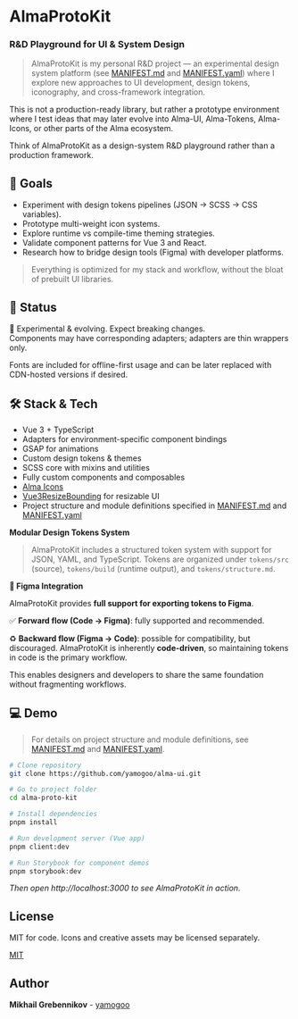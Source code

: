 # AlmaProtoKit

### R&D Playground for UI & System Design

> AlmaProtoKit is my personal R&D project — an experimental design system platform (see [MANIFEST.md](./apps/sparkpad/client/design-system/MANIFEST.md) and [MANIFEST.yaml](./apps/sparkpad/client/design-system/MANIFEST.yaml)) where I explore new approaches to UI development, design tokens, iconography, and cross-framework integration.

This is not a production-ready library, but rather a prototype environment where I test ideas that may later evolve into Alma-UI, Alma-Tokens, Alma-Icons, or other parts of the Alma ecosystem.

Think of AlmaProtoKit as a design-system R&D playground rather than a production framework.

## 🚀 Goals

- Experiment with design tokens pipelines (JSON → SCSS → CSS variables).
- Prototype multi-weight icon systems.
- Explore runtime vs compile-time theming strategies.
- Validate component patterns for Vue 3 and React.
- Research how to bridge design tools (Figma) with developer platforms.

> Everything is optimized for my stack and workflow, without the bloat of prebuilt UI libraries.

## 🎯 Status

🚧 Experimental & evolving. Expect breaking changes.  
Components may have corresponding adapters; adapters are thin wrappers only.

Fonts are included for offline-first usage and can be later replaced with CDN-hosted versions if desired.

## 🛠 Stack & Tech

- Vue 3 + TypeScript
- Adapters for environment-specific component bindings
- GSAP for animations
- Custom design tokens & themes
- SCSS core with mixins and utilities
- Fully custom components and composables
- [Alma Icons](https://almaicons.netlify.app/icons)
- [Vue3ResizeBounding](https://resize-bounding.netlify.app/) for resizable UI
- Project structure and module definitions specified in [MANIFEST.md](./apps/sparkpad/client/design-system/MANIFEST.md) and [MANIFEST.yaml](./apps/sparkpad/client/design-system/MANIFEST.yaml)

**Modular Design Tokens System**

> AlmaProtoKit includes a structured token system with support for JSON, YAML, and TypeScript. Tokens are organized under `tokens/src` (source), `tokens/build` (runtime output), and `tokens/structure.md`.

**🔗 Figma Integration**

AlmaProtoKit provides **full support for exporting tokens to Figma**.

✅ **Forward flow (Code → Figma)**: fully supported and recommended.

♻️ **Backward flow (Figma → Code)**: possible for compatibility, but discouraged. AlmaProtoKit is inherently **code-driven**, so maintaining tokens in code is the primary workflow.

This enables designers and developers to share the same foundation without fragmenting workflows.

## 💻 Demo

> For details on project structure and module definitions, see [MANIFEST.md](./apps/sparkpad/client/design-system/MANIFEST.md) and [MANIFEST.yaml](./apps/sparkpad/client/design-system/MANIFEST.yaml).

```bash
# Clone repository
git clone https://github.com/yamogoo/alma-ui.git

# Go to project folder
cd alma-proto-kit

# Install dependencies
pnpm install

# Run development server (Vue app)
pnpm client:dev

# Run Storybook for component demos
pnpm storybook:dev
```

_Then open http://localhost:3000 to see AlmaProtoKit in action._

## License

MIT for code. Icons and creative assets may be licensed separately.

[MIT](https://github.com/yamogoo/alma-ui/blob/main/LICENSE)

## Author

**Mikhail Grebennikov** - [yamogoo](https://github.com/yamogoo)
